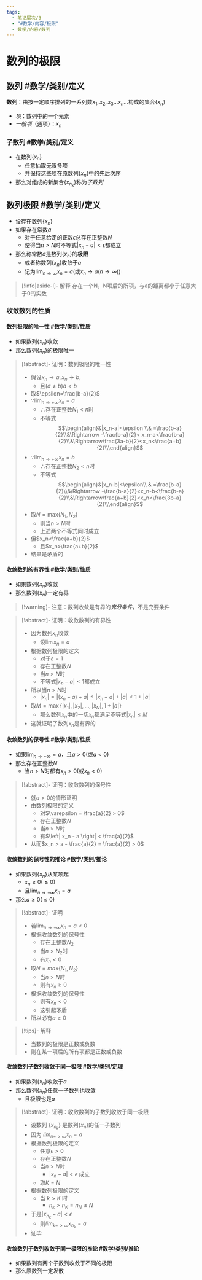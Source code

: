 ```yaml
---
tags:
  - 笔记层次/3
  - "#数学/内容/极限"
  - 数学/内容/数列
---
```


# 数列的极限

## 数列 #数学/类别/定义 

**数列**：由按一定顺序排列的一系列数$x_1, x_2, x_3\dots x_n\dots$构成的集合$\{x_n\}$

- *项*：数列中的一个元素
- *一般项*（通项）：$x_n$

### 子数列 #数学/类别/定义 

- 在数列$\{x_n\}$
	- 任意抽取无限多项
	- 并保持这些项在原数列$\{x_n\}$中的先后次序
- 那么对组成的新集合$\{x_{n_k}\}$称为*子数列*

## 数列极限 #数学/类别/定义 

- 设存在数列$\{ x_{n} \}$
- 如果存在常数$a$
	- 对于任意给定的正数$\epsilon$总存在正整数$N$
	- 使得当$n>N$时不等式$|x_{n}-a|<\epsilon$都成立
- 那么称常数$a$是数列$\{ x_{n} \}$的**极限**
	- 或者称数列$\{ x_{n} \}$收敛于$a$
	- 记为$\lim_{ n \to \infty }x_{n}=a$(或$x_{n}\to a(n\to \infty)$)

> [!info|aside-l]- 解释
> 存在一个N，N项后的所项，与a的距离都小于任意大于0的实数

### 收敛数列的性质

#### 数列极限的唯一性 #数学/类别/性质
 - 如果数列$\{ x_{n} \}$收敛
 - 那么数列$\{ x_{n} \}$的极限唯一
 
>[!abstract]- 证明：数列极限的唯一性
> - 假设$x_n\to a,x_n\to b$,
> 	- 且$(a\neq b)a<b$
> - 取$\epsilon=\frac{b-a}{2}$
> - $\because\lim_{n\to +\infty}x_n=a$
> 	- $\therefore$存在正整数$N_{1}<n$时
>	- 不等式$$\begin{align}&|x_n-a|<\epsilon \\& =\frac{b-a}{2}\\&\Rightarrow -\frac{b-a}{2}< x_n-a<\frac{b-a}{2}\\&\Rightarrow\frac{3a-b}{2}<x_n<\frac{a+b}{2}\\\end{align}$$
> - $\because\lim_{n\to +\infty}x_n=b$
> 	- $\therefore$存在正整数$N_{2}<n$时
> 	- 不等式$$\begin{align}&|x_n-b|<\epsilon\\ & =\frac{b-a}{2}\\&\Rightarrow -\frac{b-a}{2}<x_n-b<\frac{b-a}{2}\\&\Rightarrow\frac{a+b}{2}<x_n<\frac{3b-a}{2}\\\end{align}$$
> - 取$N=\mathrm{max}\{ N_{1},N_{2} \}$
> 	- 则当$n>N$时
> 	- 上述两个不等式同时成立
> - 但$x_n<\frac{a+b}{2}$
> 	- 且$x_n>\frac{a+b}{2}$
> - 结果是矛盾的

#### 收敛数列的有界性 #数学/类别/性质
- 如果数列$\{ x_{n} \}$收敛
- 那么数列$\{ x_{n} \}$一定有界

>[!warning]- 注意：数列收敛是有界的***充分条件***，不是充要条件

>[!abstract]- 证明：收敛数列的有界性
> - 因为数列${x_n}$收敛
> 	- 设$\lim x_{n}=a$
> - 根据数列极限的定义
> 	- 对于$\varepsilon=1$
> 	- 存在正整数$N$
> 	- 当$n>N$时
> 	- 不等式$|x_n - a| < 1$都成立
> - 所以当$n>N$时
> 	- $|x_n| = |(x_n - a) + a| \leq |x_n - a| + |a| < 1 + |a|$
> - 取$M = \max\{|x_1|, |x_2|, \ldots, |x_N|, 1 + |a|\}$
> 	- 那么数列${x_n}$中的一切$x_n$都满足不等式$|x_n| \leq M$
> - 这就证明了数列${x_n}$是有界的

#### 收敛数列的保号性 #数学/类别/性质
- 如果$\lim_{n\to+\infty}=a$，且$a>0$(或$a<0$)
- 那么存在正整数$N$
	- 当$n>N$时都有$x_{n}>0$(或$x_{n}<0$)

>[!abstract]- 证明：收敛数列的保号性
> - 就$a > 0$的情形证明
> - 由数列极限的定义
> 	- 对$\varepsilon = \frac{a}{2} > 0$
> 	- 存在正整数$N$
> 	- 当$n > N$时
> 	- 有$\left| x_n - a \right| < \frac{a}{2}$
> - 从而$x_n > a - \frac{a}{2} = \frac{a}{2} > 0$

#### 收敛数列的保号性的推论 #数学/类别/推论
- 如果数列$\{ x_{n} \}$从某项起
	- $x_n\geq 0(\leq0)$
	- 且$\lim_{n\to+\infty}x_n=a$
- 那么$a\geq0(\leq0)$

>[!abstract]- 证明
> - 若$\lim_{n\to+\infty}x_n=a<0$
> - 根据收敛数列的保号性
> 	- 存在正整数$N_2$
> 	- 当$n>N_2$时
> 	- 有$x_n<0$
> - 取$N=max\left\{N_1,N_2\right\}$
> 	- 当$n>N$时
> 	- 则有$x_n\geq0$
> - 根据收敛数列的保号性
> 	- 则有$x_n<0$
> 	- 这引起矛盾
> - 所以必有$a\geq0$

>[!tips]- 解释
> - 当数列的极限是正数或负数
> - 则在某一项后的所有项都是正数或负数

#### 收敛数列子数列收敛于同一极限 #数学/类别/定理
- 如果数列$\{ x_{n} \}$收敛于$a$
- 那么数列$\{ x_{n} \}$任意一子数列也收敛
	- 且极限也是$a$

>[!abstract]- 证明：收敛数列的子数列收敛于同一极限
> - 设数列 $\{x_{n_{k}}\}$ 是数列$\{x_n\}$的任一子数列
> - 因为 $lim_{n->\infty}x_n = a$
> - 根据数列极限的定义
> 	- 任意$\epsilon>0$
> 	- 存在正整数$N$
> 	- 当$n>N$时
> 		- $|x_{n} - a| < \epsilon$ 成立
> 	- 取$K=N$
> - 根据数列极限的定义
> 	- 当 $k>K$ 时
> 		- $n_{k} > n_{K} = n_{N} \geq N$
> - 于是$|x_{n_k} - a| < \epsilon$
> 	- 则$lim_{k->\infty}x_{n_k} = a$
> - 证毕

#### 收敛数列子数列收敛于同一极限的推论 #数学/类别/推论
- 如果数列有两个子数列收敛于不同的极限
- 那么原数列一定发散
